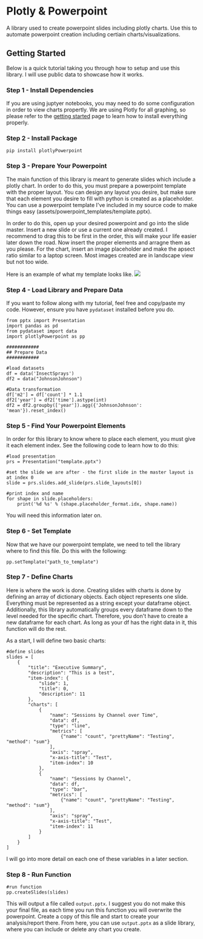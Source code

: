 # Plotly & Powerpoint

A library used to create powerpoint slides including plotly charts. Use this to automate powerpoint creation including certiain charts/visualizations.

## Getting Started

Below is a quick tutorial taking you through how to setup and use this library. I will use public data to showcase how it works.

### Step 1 - Install Dependencies
If you are using juptyer notebooks, you may need to do some configuration in order to view charts propertly. We are using Plotly for all graphing, so please refer to the [getting started](https://plotly.com/python/getting-started/) page to learn how to install everything properly.

### Step 2 - Install Package
    pip install plotlyPowerpoint

### Step 3 - Prepare Your Powerpoint
The main function of this library is meant to generate slides which include a plotly chart. In order to do this, you must prepare a powerpoint template with the proper layout. You can design any layout you desire, but make sure that each element you desire to fill with python is created as a placeholder. You can use a powerpoint template I've included in my source code to make things easy (assets/powerpoint_templates/template.pptx).

In order to do this, open up your desired powerpoint and go into the slide master. Insert a new slide or use a current one already created. I recommend to drag this to be first in the order, this will make your life easier later down the road. Now insert the proper elements and arragne them as you please. For the chart, insert an image placeholder and make the apsect ratio similar to a laptop screen. Most images created are in landscape view but not too wide.

Here is an example of what my template looks like.
![](/assets/images/powerpoint_slide_template.jpg)

### Step 4 - Load Library and Prepare Data
If you want to follow along with my tutorial, feel free and copy/paste my code. However, ensure you have `pydataset` installed before you do.
    
    from pptx import Presentation
    import pandas as pd
    from pydataset import data
    import plotlyPowerpoint as pp

    ############
    ## Prepare Data
    ############

    #load datasets
    df = data('InsectSprays')
    df2 = data("JohnsonJohnson")

    #Data transformation
    df['m2'] = df['count'] * 1.1
    df2['year'] = df2['time'].astype(int)
    df2 = df2.groupby(['year']).agg({'JohnsonJohnson': 'mean'}).reset_index()

### Step 5 - Find Your Powerpoint Elements
In order for this library to know where to place each element, you must give it each element index. See the following code to learn how to do this:

    #load presentation
    prs = Presentation("template.pptx")

    #set the slide we are after - the first slide in the master layout is at index 0
    slide = prs.slides.add_slide(prs.slide_layouts[0])

    #print index and name
    for shape in slide.placeholders:
        print('%d %s' % (shape.placeholder_format.idx, shape.name))

You will need this information later on.


### Step 6 - Set Template
Now that we have our powerpoint template, we need to tell the library where to find this file. Do this with the following:

    pp.setTemplate("path_to_template")

### Step 7 - Define Charts
Here is where the work is done. Creating slides with charts is done by defining an array of dictionary objects. Each object represents one slide. Everything must be represented as a string except your dataframe object. Additionally, this library automatically groups every dataframe down to the level needed for the specific chart. Therefore, you don't have to create a new dataframe for each chart. As long as your df has the right data in it, this function will do the rest.

As a start, I will define two basic charts:

    #define slides
    slides = [
        {
            "title": "Executive Summary",
            "description": "This is a test",
            "item-index": {
                "slide": 1,
                "title": 0,
                "description": 11
            },
            "charts": [
                {
                    "name": "Sessions by Channel over Time",
                    "data": df,
                    "type": "line",
                    "metrics": [
                        {"name": "count", "prettyName": "Testing", "method": "sum"}
                    ],
                    "axis": "spray",
                    "x-axis-title": "Test",
                    "item-index": 10
                },
                {
                    "name": "Sessions by Channel",
                    "data": df,
                    "type": "bar",
                    "metrics": [
                        {"name": "count", "prettyName": "Testing", "method": "sum"}
                    ],
                    "axis": "spray",
                    "x-axis-title": "Test",
                    "item-index": 11
                }
            ]
        }
    ]

I will go into more detail on each one of these variables in a later section.

### Step 8 - Run Function
    #run function
    pp.createSlides(slides)

This will output a file called `output.pptx`. I suggest you do not make this your final file, as each time you run this function you will overwrite the powerpoint. Create a copy of this file and start to create your analysis/report there. From here, you can use `output.pptx` as a slide library, where you can include or delete any chart you create.
